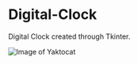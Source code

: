 # Digital-Clock

Digital Clock created through Tkinter.

![Image of Yaktocat](https://octodex.github.com/images/yaktocat.png)
